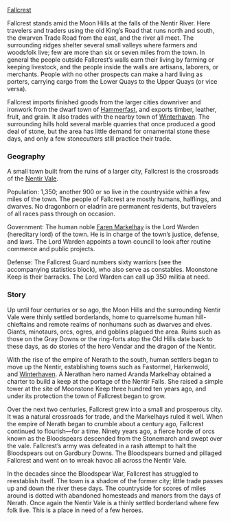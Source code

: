 [Fallcrest](https://rpg.fandom.com/wiki/Fallcrest#The_Town_of_Fallcrest)

Fallcrest stands amid the Moon Hills at the falls of the Nentir River. Here travelers and traders using the old King’s Road that runs north and south, the dwarven Trade Road from the east, and the river all meet. The surrounding ridges shelter several small valleys where farmers and woodsfolk live; few are more than six or seven miles from the town. In general the people outside Fallcrest’s walls earn their living by farming or keeping livestock, and the people inside the walls are artisans, laborers, or merchants. People with no other prospects can make a hard living as porters, carrying cargo from the Lower Quays to the Upper Quays (or vice versa).

Fallcrest imports finished goods from the larger cities downriver and ironwork from the dwarf town of [Hammerfast](https://rpg.fandom.com/wiki/Hammerfast "Hammerfast"), and exports timber, leather, fruit, and grain. It also trades with the nearby town of [Winterhaven](https://rpg.fandom.com/wiki/Winterhaven "Winterhaven"). The surrounding hills hold several marble quarries that once produced a good deal of stone, but the area has little demand for ornamental stone these days, and only a few stonecutters still practice their trade.

### Geography

A small town built from the ruins of a larger city, Fallcrest is the crossroads of the [Nentir Vale](https://rpg.fandom.com/wiki/Nentir_Vale "Nentir Vale").

Population: 1,350; another 900 or so live in the countryside within a few miles of the town. The people of Fallcrest are mostly humans, halflings, and dwarves. No dragonborn or eladrin are permanent residents, but travelers of all races pass through on occasion.

Government: The human noble [Faren Markelhay](https://rpg.fandom.com/wiki/Lord_Faren_Markelhay "Lord Faren Markelhay") is the Lord Warden (hereditary lord) of the town. He is in charge of the town’s justice, defense, and laws. The Lord Warden appoints a town council to look after routine commerce and public projects.

Defense: The Fallcrest Guard numbers sixty warriors (see the accompanying statistics block), who also serve as constables. Moonstone Keep is their barracks. The Lord Warden can call up 350 militia at need.

### Story

Up until four centuries or so ago, the Moon Hills and the surrounding Nentir Vale were thinly settled borderlands, home to quarrelsome human hill-chieftains and remote realms of nonhumans such as dwarves and elves. Giants, minotaurs, orcs, ogres, and goblins plagued the area. Ruins such as those on the Gray Downs or the ring-forts atop the Old Hills date back to these days, as do stories of the hero Vendar and the dragon of the Nentir.

With the rise of the empire of Nerath to the south, human settlers began to move up the Nentir, establishing towns such as Fastormel, Harkenwold, and [Winterhaven](https://rpg.fandom.com/wiki/Winterhaven "Winterhaven"). A Nerathan hero named Aranda Markelhay obtained a charter to build a keep at the portage of the Nentir Falls. She raised a simple tower at the site of Moonstone Keep three hundred ten years ago, and under its protection the town of Fallcrest began to grow.

Over the next two centuries, Fallcrest grew into a small and prosperous city. It was a natural crossroads for trade, and the Markelhays ruled it well. When the empire of Nerath began to crumble about a century ago, Fallcrest continued to flourish—for a time. Ninety years ago, a fierce horde of orcs known as the Bloodspears descended from the Stonemarch and swept over the vale. Fallcrest’s army was defeated in a rash attempt to halt the Bloodspears out on Gardbury Downs. The Bloodspears burned and pillaged Fallcrest and went on to wreak havoc all across the Nentir Vale.

In the decades since the Bloodspear War, Fallcrest has struggled to reestablish itself. The town is a shadow of the former city; little trade passes up and down the river these days. The countryside for scores of miles around is dotted with abandoned homesteads and manors from the days of Nerath. Once again the Nentir Vale is a thinly settled borderland where few folk live. This is a place in need of a few heroes.